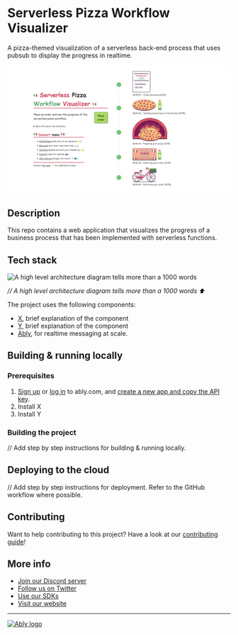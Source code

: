 # Serverless Pizza Workflow Visualizer

A pizza-themed visualization of a serverless back-end process that uses pubsub to display the progress in realtime.


![Serverless Pizza Workflow Visualizer Web App](/media/app.png)

## Description

This repo contains a web application that visualizes the progress of a business process that has been implemented with serverless functions.

## Tech stack

![A high level architecture diagram tells more than a 1000 words](https://placekitten.com/480/240)

*// A high level architecture diagram tells more than a 1000 words ⬆️*

The project uses the following components:

- [X](), brief explanation of the component
- [Y](), brief explanation of the component
- [Ably](https://ably.com/), for realtime messaging at scale.

## Building & running locally

### Prerequisites

1. [Sign up](https://ably.com/signup) or [log in](https://ably.com/login) to ably.com, and [create a new app and copy the API key](https://faqs.ably.com/setting-up-and-managing-api-keys).
2. Install X
3. Install Y

### Building the project

// Add step by step instructions for building & running locally.

## Deploying to the cloud

// Add step by step instructions for deployment. Refer to the GitHub workflow where possible.

## Contributing

Want to help contributing to this project? Have a look at our [contributing guide](CONTRIBUTING.md)!

## More info

- [Join our Discord server](https://discord.gg/q89gDHZcBK)
- [Follow us on Twitter](https://twitter.com/ablyrealtime)
- [Use our SDKs](https://github.com/ably/)
- [Visit our website](https://ably.com)

---
[![Ably logo](https://static.ably.dev/badge-black.svg?serverless-workflow-visualizer)](https://ably.com)
